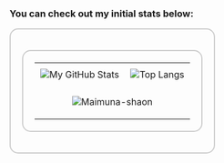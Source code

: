 <h3 align="left">You can check out my initial stats below:</h3>
<div style="border: 2px solid #ccc; border-radius: 15px; padding: 20px; display: inline-block;">

  <table style="border: 2px solid #ccc; border-radius: 15px; padding: 20px; display: inline-block;">
    <tr>
      <td style="padding: 10px;">
        <img src="https://github-readme-stats.vercel.app/api?username=Maimuna-shaon&theme=transparent&show_icons=true&hide_border=true&count_private=true" alt="My GitHub Stats">
      </td>
      <td style="padding: 10px;">
        <img src="https://github-readme-stats.vercel.app/api/top-langs/?username=Maimuna-shaon&layout=compact&theme=transparent&show_icons=true&hide_border=true&count_private=true" alt="Top Langs">
      </td>
    </tr>
    <tr >
      <td colspan="2" align="center"><p><img align="center" src="https://github-readme-streak-stats.herokuapp.com/?user=Maimuna-shaon&&layout=compact&theme=transparent&show_icons=true&hide_border=true&count_private=true" alt="Maimuna-shaon" /></p></td>
    </tr>
  </table>

</div>
